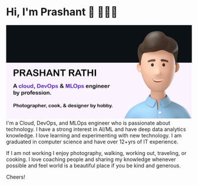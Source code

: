 # Hi, I'm Prashant 👋 👩🏾‍💻 


<img src="https://github.com/rathi-prashant/rathi-prashant/blob/main/gh-header-prashant-2.jpg" alt="banneer that says Prashant Rathi and illustration">
I'm a Cloud, DevOps, and MLOps engineer who is passionate about technology. I have a strong interest in AI/ML and have deep data analytics knowledge. I love learning and experimenting with new technology. I am graduated in computer science and have over 12+yrs of IT experience. 

If I am not working I enjoy photography, walking, working out, traveling, or cooking. I love coaching people and sharing my knowledge whenever possible and feel world is a beautiful place if you be kind and generous. 

Cheers!
